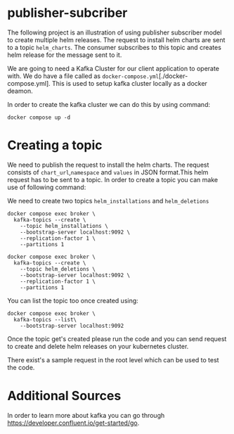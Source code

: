 # publisher-subcriber

The following project is an illustration of using publisher subscriber model to create multiple helm releases. The request to install helm charts are sent to a topic `helm_charts`. The consumer subscribes to this topic and creates helm release for the message sent to it.

We are going to need a Kafka Cluster for our client application to operate with. We do have a file called as `docker-compose.yml`[./docker-compose.yml]. This is used to setup kafka cluster locally as a docker deamon.

In order to create the kafka cluster we can do this by using command:

```
docker compose up -d
```

# Creating a topic

We need to publish the request to install the helm charts. The request consists of `chart_url`,`namespace` and `values` in JSON format.This helm request has to be sent to a topic. In order to create a topic you can make use of following command:


We need to create two topics `helm_installations` and `helm_deletions`

```
docker compose exec broker \
  kafka-topics --create \
    --topic helm_installations \
    --bootstrap-server localhost:9092 \
    --replication-factor 1 \
    --partitions 1
```

```
docker compose exec broker \
  kafka-topics --create \
    --topic helm_deletions \
    --bootstrap-server localhost:9092 \
    --replication-factor 1 \
    --partitions 1
```

You can list the topic too once created using:

```
docker compose exec broker \
  kafka-topics --list\
    --bootstrap-server localhost:9092
```


Once the topic get's created please run the code and you can send request to create and delete helm releases on your kubernetes cluster.


There exist's a sample request in the root level which can be used to test the code.

# Additional Sources
 In order to learn more about kafka you can go through https://developer.confluent.io/get-started/go.